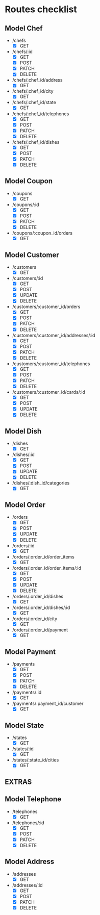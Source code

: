 # Routes checklist

## Model Chef

- /chefs
  - [x] GET
- /chefs/:id
  - [x] GET
  - [x] POST
  - [x] PATCH
  - [x] DELETE
- /chefs/:chef_id/address
  - [x] GET
- /chefs/:chef_id/city
  - [x] GET
- /chefs/:chef_id/state
  - [x] GET
- /chefs/:chef_id/telephones
  - [x] GET
  - [x] POST
  - [x] PATCH
  - [x] DELETE
- /chefs/:chef_id/dishes
  - [x] GET
  - [x] POST
  - [x] PATCH
  - [x] DELETE

## Model Coupon

- /coupons
  - [x] GET
- /coupons/:id
  - [x] GET
  - [x] POST
  - [x] PATCH
  - [x] DELETE
- /coupons/:coupon_id/orders
  - [x] GET

## Model Customer

- /customers
  - [x] GET
- /customers/:id
  - [x] GET
  - [x] POST
  - [x] UPDATE
  - [x] DELETE
- /customers/:customer_id/orders
  - [x] GET
  - [x] POST
  - [x] PATCH
  - [x] DELETE
- /customers/:customer_id/addresses/:id
  - [x] GET
  - [x] POST
  - [x] PATCH
  - [x] DELETE
- /customers/:customer_id/telephones
  - [x] GET
  - [x] POST
  - [x] PATCH
  - [x] DELETE
- /customers/:customer_id/cards/:id
  - [x] GET
  - [x] POST
  - [x] UPDATE
  - [x] DELETE

## Model Dish

- /dishes
  - [x] GET
- /dishes/:id
  - [x] GET
  - [x] POST
  - [x] UPDATE
  - [x] DELETE
- /dishes/:dish_id/categories
  - [x] GET

## Model Order

- /orders
  - [x] GET
  - [x] POST
  - [x] UPDATE
  - [x] DELETE
- /orders/:id
  - [x] GET
- /orders/:order_id/order_items
  - [x] GET
- /orders/:order_id/order_items/:id
  - [x] GET
  - [x] POST
  - [x] UPDATE
  - [x] DELETE
- /orders/:order_id/dishes
  - [x] GET
- /orders/:order_id/dishes/:id
  - [x] GET
- /orders/:order_id/city
  - [x] GET
- /orders/:order_id/payment
  - [x] GET

## Model Payment

- /payments
  - [x] GET
  - [x] POST
  - [x] PATCH
  - [x] DELETE
- /payments/:id
  - [x] GET
- /payments/:payment_id/customer
  - [x] GET

## Model State

- /states
  - [x] GET
- /states/:id
  - [x] GET
- /states/:state_id/cities
  - [x] GET

## EXTRAS

## Model Telephone

- /telephones
  - [x] GET
- /telephones/:id
  - [x] GET
  - [x] POST
  - [x] PATCH
  - [x] DELETE

## Model Address

- /addresses
  - [x] GET
- /addresses/:id
  - [x] GET
  - [x] POST
  - [x] PATCH
  - [x] DELETE
